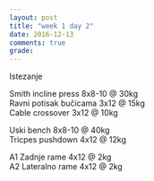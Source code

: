 ```yaml
---
layout: post
title: "week 1 day 2"
date: 2016-12-13
comments: true
grade:
---
```


Istezanje

Smith incline press 8x8-10 @ 30kg  
Ravni potisak bučicama 3x12 @ 15kg  
Cable crossover 3x12 @ 10kg  

Uski bench 8x8-10 @ 40kg  
Tricpes pushdown 4x12 @ 12kg  

A1 Zadnje rame 4x12 @ 2kg  
A2 Lateralno rame 4x12 @ 2kg  

